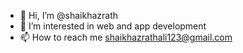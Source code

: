- 👋 Hi, I’m @shaikhazrath
- 👀 I’m interested in web and app development
- 📫 How to reach me shaikhazrathali123@gmail.com 

<!---
shaikhazrath/shaikhazrath is a ✨ special ✨ repository because its `README.md` (this file) appears on your GitHub profile.
You can click the Preview link to take a look at your changes.
--->
